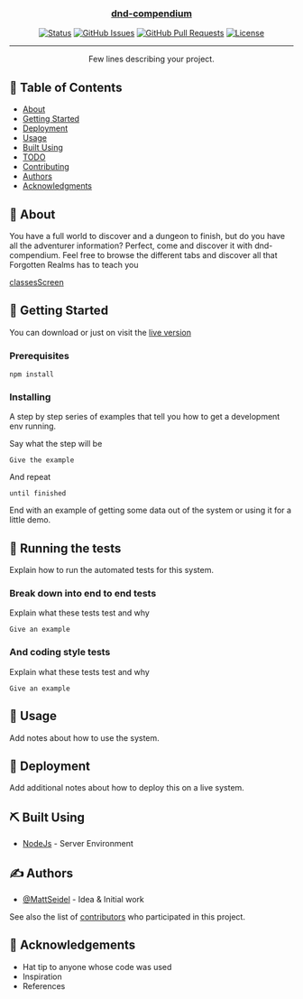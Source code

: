 <p align="center">
  <a href="" rel="noopener">
</p>

<h3 align="center">dnd-compendium</h3>

<div align="center">

[![Status](https://img.shields.io/badge/status-active-success.svg)]()
[![GitHub Issues](https://img.shields.io/github/issues/kylelobo/The-Documentation-Compendium.svg)](https://github.com/kylelobo/The-Documentation-Compendium/issues)
[![GitHub Pull Requests](https://img.shields.io/github/issues-pr/kylelobo/The-Documentation-Compendium.svg)](https://github.com/kylelobo/The-Documentation-Compendium/pulls)
[![License](https://img.shields.io/badge/license-MIT-blue.svg)](/LICENSE)

</div>

---

<p align="center"> Few lines describing your project.
    <br> 
</p>

## 📝 Table of Contents

- [About](#about)
- [Getting Started](#getting_started)
- [Deployment](#deployment)
- [Usage](#usage)
- [Built Using](#built_using)
- [TODO](../TODO.md)
- [Contributing](../CONTRIBUTING.md)
- [Authors](#authors)
- [Acknowledgments](#acknowledgement)

## 🧐 About <a name = "about"></a>

You have a full world to discover and a dungeon to finish, but do you have all the adventurer information? Perfect, come and discover it with dnd-compendium. Feel free to browse the different tabs and discover all that Forgotten Realms has to teach you

[classesScreen](public\capturas\classes.png)

## 🏁 Getting Started <a name = "getting_started"></a>

You can download or just on visit the [live version](https://ddnd-compendium.vercel.app/)

### Prerequisites

```
npm install
```

### Installing

A step by step series of examples that tell you how to get a development env running.

Say what the step will be

```
Give the example
```

And repeat

```
until finished
```

End with an example of getting some data out of the system or using it for a little demo.

## 🔧 Running the tests <a name = "tests"></a>

Explain how to run the automated tests for this system.

### Break down into end to end tests

Explain what these tests test and why

```
Give an example
```

### And coding style tests

Explain what these tests test and why

```
Give an example
```

## 🎈 Usage <a name="usage"></a>

Add notes about how to use the system.

## 🚀 Deployment <a name = "deployment"></a>

Add additional notes about how to deploy this on a live system.

## ⛏️ Built Using <a name = "built_using"></a>

- [NodeJs](https://nodejs.org/en/) - Server Environment

## ✍️ Authors <a name = "authors"></a>

- [@MattSeidel](https://github.com/Mattseidel) - Idea & Initial work

See also the list of [contributors](http://www.dnd5eapi.co/) who participated in this project.

## 🎉 Acknowledgements <a name = "acknowledgement"></a>

- Hat tip to anyone whose code was used
- Inspiration
- References

